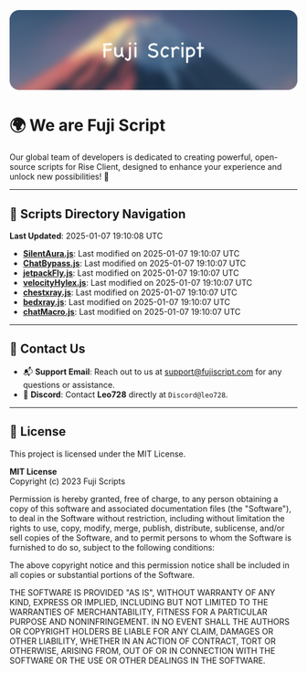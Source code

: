 ![Banner](.github/b.webp)

# 🌍 **We are Fuji Script**

Our global team of developers is dedicated to creating powerful, open-source scripts for Rise Client, designed to enhance your experience and unlock new possibilities! 🌟

---
<!-- SCRIPTS_NAVIGATION_START -->
## 📂 **Scripts Directory Navigation**

**Last Updated**: 2025-01-07 19:10:08 UTC

- **[SilentAura.js](scripts/SilentAura.js)**: Last modified on 2025-01-07 19:10:07 UTC
- **[ChatBypass.js](scripts/ChatBypass.js)**: Last modified on 2025-01-07 19:10:07 UTC
- **[jetpackFly.js](scripts/jetpackFly.js)**: Last modified on 2025-01-07 19:10:07 UTC
- **[velocityHylex.js](scripts/velocityHylex.js)**: Last modified on 2025-01-07 19:10:07 UTC
- **[chestxray.js](scripts/chestxray.js)**: Last modified on 2025-01-07 19:10:07 UTC
- **[bedxray.js](scripts/bedxray.js)**: Last modified on 2025-01-07 19:10:07 UTC
- **[chatMacro.js](scripts/chatMacro.js)**: Last modified on 2025-01-07 19:10:07 UTC

<!-- SCRIPTS_NAVIGATION_END -->

---

## 💬 **Contact Us**  
- 📬 **Support Email**: Reach out to us at [support@fujiscript.com](mailto:support@fujiscript.com) for any questions or assistance.  
- 💬 **Discord**: Contact **Leo728** directly at `Discord@leo728`.

---

## 📜 **License**

This project is licensed under the MIT License.  

**MIT License**  
Copyright (c) 2023 Fuji Scripts  

Permission is hereby granted, free of charge, to any person obtaining a copy of this software and associated documentation files (the "Software"), to deal in the Software without restriction, including without limitation the rights to use, copy, modify, merge, publish, distribute, sublicense, and/or sell copies of the Software, and to permit persons to whom the Software is furnished to do so, subject to the following conditions:  

The above copyright notice and this permission notice shall be included in all copies or substantial portions of the Software.  

THE SOFTWARE IS PROVIDED "AS IS", WITHOUT WARRANTY OF ANY KIND, EXPRESS OR IMPLIED, INCLUDING BUT NOT LIMITED TO THE WARRANTIES OF MERCHANTABILITY, FITNESS FOR A PARTICULAR PURPOSE AND NONINFRINGEMENT. IN NO EVENT SHALL THE AUTHORS OR COPYRIGHT HOLDERS BE LIABLE FOR ANY CLAIM, DAMAGES OR OTHER LIABILITY, WHETHER IN AN ACTION OF CONTRACT, TORT OR OTHERWISE, ARISING FROM, OUT OF OR IN CONNECTION WITH THE SOFTWARE OR THE USE OR OTHER DEALINGS IN THE SOFTWARE.  

